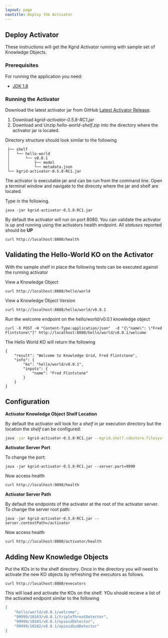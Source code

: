 ```yaml
---
layout: page
navtitle: Deploy the Activator
---
```

## Deploy Activator

These instructions will get the Kgrid Activator running with sample set of Knowledge Objects.

### Prerequisites

For running the application you need:

- [JDK 1.8](http://www.oracle.com/technetwork/java/javase/downloads/jdk8-downloads-2133151.html)

### Running the Activator

Download the latest activator jar from GitHub [Latest Activator Release](https://github.com/kgrid/kgrid-activator/releases/latest).

1. Download _kgrid-activator-0.5.8-RC1.jar_  
1. Download and Unzip _hello-world-shelf.zip_ into the directory where the activator jar is located.

Directory structure should look similar to the following

```     
 ├── shelf
 │   └── hello-world  
 │       └── v0.0.1
 │           ├── model
 │           └── metadata.json
 └── kgrid-activator-0.5.8-RC1.jar
```

The activator is executable jar and can be run from the command line.  Open a terminal window and navigate to the direcoty where the jar and shelf are located.  

Type in the following. 

```java -jar kgrid-activator-0.5.8-RC1.jar ```

By default the activator will run on port 8080. You can validate the activator is up and running using the activators health endpoint. All _statuses_ reported should be **UP**

```curl http://localhost:8080/health```

## Validating the Hello-World KO on the Activator 

With the sample shelf in place the following tests can be executed against the running activator

View a Knowledge Object

```curl http://localhost:8080/hello/world```

View a Knowledge Object Version

```curl http://localhost:8080/hello/world/v0.0.1```

Run the welcome endpoint on the hello/world/v0.0.1 knowledge object

```curl -X POST -H "Content-Type:application/json"  -d "{\"name\": \"Fred Flintstone\"}" http://localhost:8080/hello/world/v0.0.1/welcome```

The Hello World KO will return the following

```aidl
{
    "result": "Welcome to Knowledge Grid, Fred Flintstone",
    "info": {
        "ko": "hello/world/v0.0.1",
        "inputs": {
            "name": "Fred Flintstone"
        }
    }
}
```

## Configuration

**Activator Knowledge Object Shelf Location**

By default the activator will look for a _shelf_ in jar execution directory but the location the _shelf_ can be configured:

```bash
java -jar kgrid-activator-0.5.8-RC1.jar --kgrid.shelf.cdostore.filesystem.location=//data/myshelf
```

**Activator Server Port** 

To change the port:

```java -jar kgrid-activator-0.5.8-RC1.jar --server.port=9090```

Now access health

```curl http://localhost:9090/health```


**Activator Server Path** 

By default the endpoints of the activator at the root of the activator server.  To change the server root path:

```java -jar kgrid-activator-0.5.8-RC1.jar --server.contextPath=/activator```

Now access health

```curl http://localhost:8080/activator/health```


## Adding New Knowledge Objects

Put the KOs in to the shelf directory.  Once in the directory you will need to activate the new 
KO objects by refreshing the executors as follows.

```curl http://localhost:8080/executors```

This will load and activate the KOs on the shelf.  YOu should recieve a list of the activated endpoint similar to the following 

```json
[
    "hello/world/v0.0.1/welcome",
    "99999/10103/v0.0.1/tripleThreatDetector",
    "99999/10101/v0.0.1/opioidDetector",
    "99999/10102/v0.0.1/opioidbzdDetector"
]
```